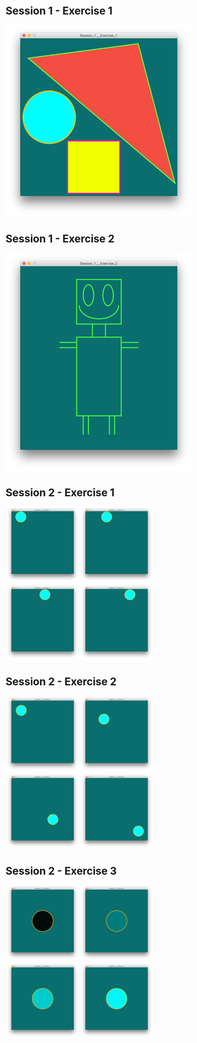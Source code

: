# Session 1 - Exercise 1
![](https://github.com/00111000/Schulich-IgniteCS/blob/master/Session_1___Exercise_1/Sample.png)

# Session 1 - Exercise 2
![](https://github.com/00111000/Schulich-IgniteCS/blob/master/Session_1___Exercise_2/Sample.png)

# Session 2 - Exercise 1
<img src="https://github.com/00111000/Schulich-IgniteCS/blob/master/Session_2___Exercise_1/Sample-1.png" width="200"/><img src="https://github.com/00111000/Schulich-IgniteCS/blob/master/Session_2___Exercise_1/Sample-2.png" width="200"/><img src="https://github.com/00111000/Schulich-IgniteCS/blob/master/Session_2___Exercise_1/Sample-3.png" width="200"/><img src="https://github.com/00111000/Schulich-IgniteCS/blob/master/Session_2___Exercise_1/Sample-4.png" width="200"/>

# Session 2 - Exercise 2
<img src="https://github.com/00111000/Schulich-IgniteCS/blob/master/Session_2___Exercise_2/Sample-1.png" width="200"/><img src="https://github.com/00111000/Schulich-IgniteCS/blob/master/Session_2___Exercise_2/Sample-2.png" width="200"/><img src="https://github.com/00111000/Schulich-IgniteCS/blob/master/Session_2___Exercise_2/Sample-3.png" width="200"/><img src="https://github.com/00111000/Schulich-IgniteCS/blob/master/Session_2___Exercise_2/Sample-4.png" width="200"/>

# Session 2 - Exercise 3
<img src="https://github.com/00111000/Schulich-IgniteCS/blob/master/Session_2___Exercise_3/Sample-1.png" width="200"/><img src="https://github.com/00111000/Schulich-IgniteCS/blob/master/Session_2___Exercise_3/Sample-2.png" width="200"/><img src="https://github.com/00111000/Schulich-IgniteCS/blob/master/Session_2___Exercise_3/Sample-3.png" width="200"/><img src="https://github.com/00111000/Schulich-IgniteCS/blob/master/Session_2___Exercise_3/Sample-4.png" width="200"/>

